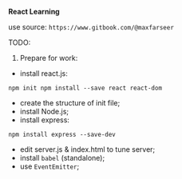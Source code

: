 **React Learning**

use source: `https://www.gitbook.com/@maxfarseer`

TODO:
1. Prepare for work:
- install react.js:

 `npm init
  npm install --save react react-dom`
  
- create the structure of init file;
- install Node.js;
- install express:

`npm install express --save-dev`

- edit server.js & index.html to tune server;
- install `babel` (standalone);
- use `EventEmitter`;
      
